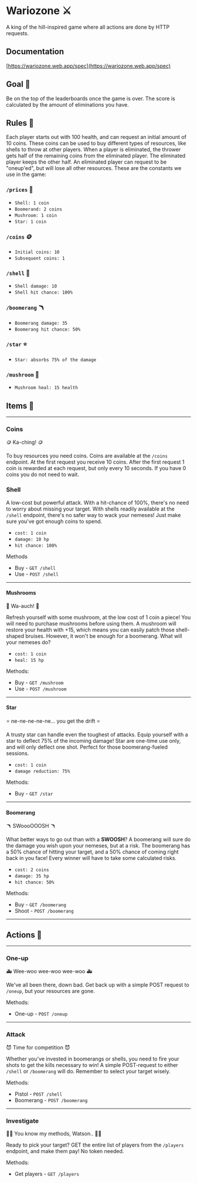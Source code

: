 # Wariozone ⚔️

A king of the hill-inspired game where all actions are done by HTTP requests.

## Documentation

[https://wariozone.web.app/spec](https://wariozone.web.app/spec)

## Goal 🥅

Be on the top of the leaderboards once the game is over. The score is calculated by the amount of eliminations you have.

## Rules 📝

Each player starts out with 100 health, and can request an initial amount of 10 coins. These coins can be used to buy different types of resources, like shells to throw at other players. When a player is eliminated, the thrower gets half of the remaining coins from the eliminated player. The eliminated player keeps the other half. An eliminated player can request to be "oneup'ed", but will lose all other resources. These are the constants we use in the game:

### `/prices` 🤑

-   `Shell: 1 coin`
-   `Boomerand: 2 coins`
-   `Mushroom: 1 coin`
-   `Star: 1 coin`

### `/coins` 🪙

-   `Initial coins: 10`
-   `Subsequent coins: 1`

### `/shell` 🐢

-   `Shell damage: 10`
-   `Shell hit chance: 100%`

### `/boomerang` 🪃

-   `Boomerang damage: 35`
-   `Boomerang hit chance: 50%`

### `/star` ⭐️

-   `Star: absorbs 75% of the damage`

### `/mushroom` 🍄

-   `Mushroom heal: 15 health`

## Items 🍱

---

### Coins

🪙 Ka-ching! 🪙

To buy resources you need coins. Coins are available at the `/coins` endpoint. At the first request you receive 10 coins. After the first request 1 coin is rewarded at each request, but only every 10 seconds. If you have 0 coins you do not need to wait. 

### Shell

A low-cost but powerful attack. With a hit-chance of 100%, there's no need to worry about missing your target. With shells readily available at the `/shell` endpoint, there's no safer way to wack your nemeses! Just make sure you've got enough coins to spend.

-   `cost: 1 coin`
-   `damage: 10 hp`
-   `hit chance: 100%`

Methods

* Buy - `GET /shell`
* Use - `POST /shell`

---

#### Mushrooms

🍄 Wa-auch! 🍄

Refresh yourself with some mushroom, at the low cost of 1 coin a piece! You will need to purchase mushrooms before using them. A mushroom will restore your health with +15, which means you can easily patch those shell-shaped bruises. However, it won't be enough for a boomerang. What will your nemeses do?

-   `cost: 1 coin`
-   `heal: 15 hp`

Methods:

* Buy - `GET /mushroom`
* Use - `POST /mushroom`

---

#### Star

⭐️ ne-ne-ne-ne-ne... you get the drift ⭐️

A trusty star can handle even the toughest of attacks. Equip yourself with a star to deflect 75% of the incoming damage! Star are one-time use only, and will only deflect one shot. Perfect for those boomerang-fueled sessions.

-   `cost: 1 coin`
-   `damage reduction: 75%`

Methods:

* Buy - `GET /star`

---

#### Boomerang

🪃 SWoooOOOSH 🪃

What better ways to go out than with a **SWOOSH**? A boomerang will sure do the damage you wish upon your nemeses, but at a risk. The boomerang has a 50% chance of hitting your target, and a 50% chance of coming right back in you face! Every winner will have to take some calculated risks.

-   `cost: 2 coins`
-   `damage: 35 hp`
-   `hit chance: 50%`

Methods:

* Buy - `GET /boomerang`
* Shoot - `POST /boomerang`

---

## Actions 👊

---

### One-up

🚑 Wee-woo wee-woo wee-woo 🚑

We've all been there, down bad. Get back up with a simple POST request to `/oneup`, but your resources are gone. 

Methods:

* One-up - `POST /oneup`

---

### Attack

😈 Time for competition 😈

Whether you've invested in boomerangs or shells, you need to fire your shots to get the kills necessary to win! A simple POST-request to either `/shell` or `/boomerang` will do. Remember to select your target wisely.

Methods:

* Pistol - `POST /shell`
* Boomerang - `POST /boomerang`

---

### Investigate

🕵️‍♂️ You know my methods, Watson.. 🕵️‍♀️

Ready to pick your target? GET the entire list of players from the `/players` endpoint, and make them pay! No token needed.

Methods:

* Get players - `GET /players`